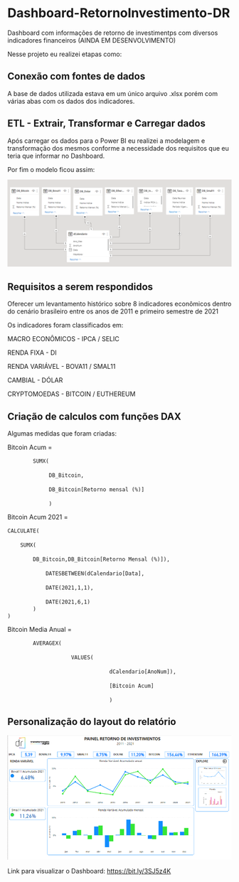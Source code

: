 # Dashboard-RetornoInvestimento-DR
Dashboard com informações de retorno de investimentps com diversos indicadores financeiros (AINDA EM DESENVOLVIMENTO)

Nesse projeto eu realizei etapas como:

## Conexão com fontes de dados

A base de dados utilizada estava em um único arquivo .xlsx porém com várias abas com os dados dos indicadores.

## ETL - Extrair, Transformar e Carregar dados

Após carregar os dados para o Power BI eu realizei a modelagem e transformação dos mesmos conforme a necessidade dos requisitos que eu teria que informar no Dashboard.

Por fim o modelo ficou assim:

![Modelo](https://github.com/MatheusFCBarros/Dashboard-RetornoInvestimento-DR/blob/main/Modelo.png)

## Requisitos a serem respondidos

Oferecer um levantamento histórico sobre 8 indicadores econômicos dentro do cenário brasileiro entre os anos de 2011 e primeiro semestre de 2021

Os indicadores foram classificados em:

MACRO ECONÔMICOS - IPCA / SELIC

RENDA FIXA - DI

RENDA VARIÁVEL - BOVA11 / SMAL11

CAMBIAL - DÓLAR

CRYPTOMOEDAS - BITCOIN / EUTHEREUM

## Criação de calculos com funções DAX

Algumas medidas que foram criadas:

Bitcoin Acum = 

            SUMX(
            
                 DB_Bitcoin,
                 
                 DB_Bitcoin[Retorno mensal (%)]
                 
                 )
    
Bitcoin Acum 2021 = 

    CALCULATE( 
    
        SUMX(
        
            DB_Bitcoin,DB_Bitcoin[Retorno Mensal (%)]),
        
                DATESBETWEEN(dCalendario[Data],
                
                DATE(2021,1,1),
                
                DATE(2021,6,1)
            )
    )
    
Bitcoin Media Anual = 

            AVERAGEX(
            
                        VALUES(
                        
                                    dCalendario[AnoNum]), 
                                    
                                    [Bitcoin Acum]
                                    
                                    )

## Personalização do layout do relatório

![Dashboard](https://github.com/MatheusFCBarros/Dashboard-RetornoInvestimento-DR/blob/main/Dashboard.png)


Link para visualizar o Dashboard: https://bit.ly/3SJ5z4K
